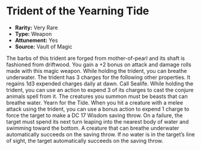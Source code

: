 # Trident of the Yearning Tide

- **Rarity:** Very Rare
- **Type:** Weapon
- **Attunement:** Yes
- **Source:** Vault of Magic

The barbs of this trident are forged from mother-of-pearl and its shaft is fashioned from driftwood. You gain a +2 bonus on attack and damage rolls made with this magic weapon. While holding the trident, you can breathe underwater. The trident has 3 charges for the following other properties. It regains 1d3 expended charges daily at dawn. Call Sealife. While holding the trident, you can use an action to expend 3 of its charges to cast the conjure animals spell from it. The creatures you summon must be beasts that can breathe water. Yearn for the Tide. When you hit a creature with a melee attack using the trident, you can use a bonus action to expend 1 charge to force the target to make a DC 17 Wisdom saving throw. On a failure, the target must spend its next turn leaping into the nearest body of water and swimming toward the bottom. A creature that can breathe underwater automatically succeeds on the saving throw. If no water is in the target’s line of sight, the target automatically succeeds on the saving throw.
